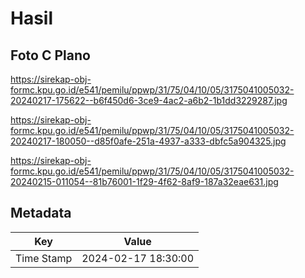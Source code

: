 # Hasil

## Foto C Plano

https://sirekap-obj-formc.kpu.go.id/e541/pemilu/ppwp/31/75/04/10/05/3175041005032-20240217-175622--b6f450d6-3ce9-4ac2-a6b2-1b1dd3229287.jpg

https://sirekap-obj-formc.kpu.go.id/e541/pemilu/ppwp/31/75/04/10/05/3175041005032-20240217-180050--d85f0afe-251a-4937-a333-dbfc5a904325.jpg

https://sirekap-obj-formc.kpu.go.id/e541/pemilu/ppwp/31/75/04/10/05/3175041005032-20240215-011054--81b76001-1f29-4f62-8af9-187a32eae631.jpg


## Metadata

| Key        | Value               |
| ---------- | ------------------- |
| Time Stamp | 2024-02-17 18:30:00 |



